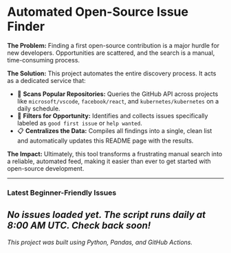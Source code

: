 # Automated Open-Source Issue Finder

**The Problem:** Finding a first open-source contribution is a major hurdle for new developers. Opportunities are scattered, and the search is a manual, time-consuming process.

**The Solution:** This project automates the entire discovery process. It acts as a dedicated service that:

* 🚀 **Scans Popular Repositories:** Queries the GitHub API across projects like `microsoft/vscode`, `facebook/react`, and `kubernetes/kubernetes` on a daily schedule.
* 🎯 **Filters for Opportunity:** Identifies and collects issues specifically labeled as `good first issue` or `help wanted`.
* 📋 **Centralizes the Data:** Compiles all findings into a single, clean list and automatically updates this README page with the results.

**The Impact:** Ultimately, this tool transforms a frustrating manual search into a reliable, automated feed, making it easier than ever to get started with open-source development.

---

### Latest Beginner-Friendly Issues

*No issues loaded yet. The script runs daily at 8:00 AM UTC. Check back soon!*
---
*This project was built using Python, Pandas, and GitHub Actions.*
